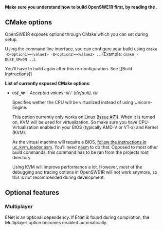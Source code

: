 **Make sure you understand how to build OpenSWE1R first, by reading the .**

## CMake options

OpenSWE1R exposes options through CMake which you can set during setup.

Using the command line interface, you can configure your build using `cmake -D<option1>=<value1> -D<option2>=<value2> ..` (Example: `cmake -DUSE_VM=ON ..`).

You'll have to build again after this re-configuration. See [[Build Instructions]]


**List of currently exposed CMake options**:

* **`USE_VM`** *- Accepted values: `OFF` (default), `ON`*
  
  Specifies wether the CPU will be virtualized instead of using Unicorn-Engine.
  
  This option currently only works on Linux ([Issue #71](https://github.com/OpenSWE1R/openswe1r/issues/71)).
  When it is turned on, KVM will be used for virtualization. So make sure you have CPU-Virtualization enabled in your BIOS (typically AMD-V or VT-x) and Kernel (KVM).
  
  As the virtual machine will require a BIOS, [follow the instructions in uc_kvm_loader.asm](https://github.com/OpenSWE1R/openswe1r/blob/master/uc_kvm_loader.asm). You'll need [nasm](http://www.nasm.us/) to do that.
  Opposed to most other build commands, this command has to be ran from the projects root directory.

  Using KVM will improve performance a lot.
  However, most of the debugging and tracing options in OpenSWE1R will not work anymore, so this is not recommended during development.

## Optional features

### Multiplayer

ENet is an optional dependency. If ENet is found during compilation, the Multiplayer option becomes enabled automatically.
